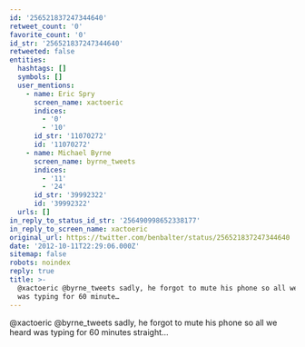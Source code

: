 ```yaml
---
id: '256521837247344640'
retweet_count: '0'
favorite_count: '0'
id_str: '256521837247344640'
retweeted: false
entities:
  hashtags: []
  symbols: []
  user_mentions:
    - name: Eric Spry
      screen_name: xactoeric
      indices:
        - '0'
        - '10'
      id_str: '11070272'
      id: '11070272'
    - name: Michael Byrne
      screen_name: byrne_tweets
      indices:
        - '11'
        - '24'
      id_str: '39992322'
      id: '39992322'
  urls: []
in_reply_to_status_id_str: '256490998652338177'
in_reply_to_screen_name: xactoeric
original_url: https://twitter.com/benbalter/status/256521837247344640
date: '2012-10-11T22:29:06.000Z'
sitemap: false
robots: noindex
reply: true
title: >-
  @xactoeric @byrne_tweets sadly, he forgot to mute his phone so all we heard
  was typing for 60 minute…
---
```


@xactoeric @byrne_tweets sadly, he forgot to mute his phone so all we heard was typing for 60 minutes straight...